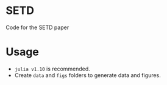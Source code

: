 # SETD
Code for the SETD paper

# Usage

- `julia v1.10` is recommended.
- Create `data` and `figs` folders to generate data and figures.


